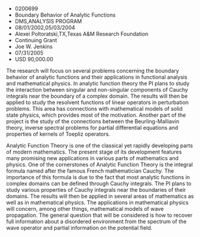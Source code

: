 
* 0200699
* Boundary Behavior of Analytic Functions
* DMS,ANALYSIS PROGRAM
* 08/01/2002,05/03/2004
* Alexei Poltoratski,TX,Texas A&M Research Foundation
* Continuing Grant
* Joe W. Jenkins
* 07/31/2005
* USD 90,000.00

The research will focus on several problems concerning the boundary behavior of
analytic functions and their applications in functional analysis and
mathematical physics. In analytic function theory the PI plans to study the
interaction between singular and non-singular components of Cauchy integrals
near the boundary of a complex domain. The results will then be applied to study
the resolvent functions of linear operators in perturbation problems. This area
has connections with mathematical models of solid state physics, which provides
most of the motivation. Another part of the project is the study of the
connections between the Beurling-Malliavin theory, inverse spectral problems for
partial differential equations and properties of kernels of Toepliz operators.

Analytic Function Theory is one of the classical yet rapidly developing parts of
modern mathematics. The present stage of its development features many promising
new applications in various parts of mathematics and physics. One of the
cornerstones of Analytic Function Theory is the integral formula named after the
famous French mathematician Cauchy. The importance of this formula is due to the
fact that most analytic functions in complex domains can be defined through
Cauchy integrals. The PI plans to study various properties of Cauchy integrals
near the boundaries of their domains. The results will then be applied in
several areas of mathematics as well as in mathematical physics. The
applications in mathematical physics will concern, among other things,
mathematical models of wave propagation. The general question that will be
considered is how to recover full information about a disordered environment
from the spectrum of the wave operator and partial information on the potential
field.
